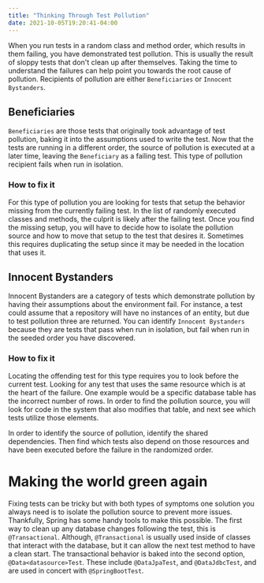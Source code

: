 ```yaml
---
title: "Thinking Through Test Pollution"
date: 2021-10-05T19:20:41-04:00
---
```


When you run tests in a random class and method order, which results in them failing, you have demonstrated test pollution. This is usually the result of sloppy tests that don't clean up after themselves. Taking the time to understand the failures can help point you towards the root cause of pollution. Recipients of pollution are either `Beneficiaries` or `Innocent Bystanders`.

## Beneficiaries

`Beneficiaries` are those tests that originally took advantage of test pollution, baking it into the assumptions used to write the test. Now that the tests are running in a different order, the source of pollution is executed at a later time, leaving the `Beneficiary` as a failing test. This type of pollution recipient fails when run in isolation.

### How to fix it

For this type of pollution you are looking for tests that setup the behavior missing from the currently failing test. In the list of randomly executed classes and methods, the culprit is likely after the failing test. Once you find the missing setup, you will have to decide how to isolate the pollution source and how to move that setup to the test that desires it. Sometimes this requires duplicating the setup since it may be needed in the location that uses it.

## Innocent Bystanders

Innocent Bystanders are a category of tests which demonstrate pollution by having their assumptions about the environment fail. For instance, a test could assume that a repository will have no instances of an entity, but due to test pollution three are returned. You can identify `Innocent Bystanders` because they are tests that pass when run in isolation, but fail when run in the seeded order you have discovered.

### How to fix it

Locating the offending test for this type requires you to look before the current test. Looking for any test that uses the same resource which is at the heart of the failure. One example would be a specific database table has the incorrect number of rows. In order to find the pollution source, you will look for code in the system that also modifies that table, and next see which tests utilize those elements.

In order to identify the source of pollution, identify the shared dependencies. Then find which tests also depend on those resources and have been executed before the failure in the randomized order.

# Making the world green again

Fixing tests can be tricky but with both types of symptoms one solution you always need is to isolate the pollution source to prevent more issues. Thankfully, Spring has some handy tools to make this possible. The first way to clean up any database changes following the test, this is `@Transactional`. Although, `@Transactional` is usually used inside of classes that interact with the database, but it can allow the next test method to have a clean start. The transactional behavior is baked into the second option, `@Data<datasource>Test`. These include `@DataJpaTest`, and `@DataJdbcTest`, and are used in concert with `@SpringBootTest`.